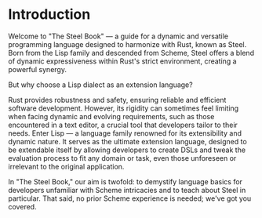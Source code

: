 # Introduction

Welcome to "The Steel Book" &mdash; a guide for a dynamic and versatile programming language
designed to harmonize with Rust, known as Steel. Born from the Lisp family and descended from
Scheme, Steel offers a blend of dynamic expressiveness within Rust's strict environment, creating a
powerful synergy.

But why choose a Lisp dialect as an extension language?

Rust provides robustness and safety, ensuring reliable and efficient software development. However,
its rigidity can sometimes feel limiting when facing dynamic and evolving requirements, such as
those encountered in a text editor, a crucial tool that developers tailor to their needs. Enter
Lisp &mdash; a language family renowned for its extensibility and dynamic nature. It serves as the
ultimate extension language, designed to be extendable itself by allowing developers to create DSLs
and tweak the evaluation process to fit any domain or task, even those unforeseen or irrelevant to
the original application.

In "The Steel Book," our aim is twofold: to demystify language basics for developers unfamiliar
with Scheme intricacies and to teach about Steel in particular. That said, no prior Scheme
experience is needed; we've got you covered.
